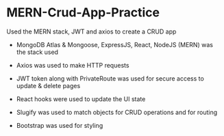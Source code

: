 # MERN-Crud-App-Practice
Used the MERN stack, JWT and axios to create a CRUD app

- MongoDB Atlas & Mongoose, ExpressJS, React, NodeJS (MERN) was the stack used

- Axios was used to make HTTP requests
- JWT token along with PrivateRoute was used for secure access to update & delete pages
- React hooks were used to update the UI state
- Slugify was used to match objects for CRUD operations and for routing
- Bootstrap was used for styling
